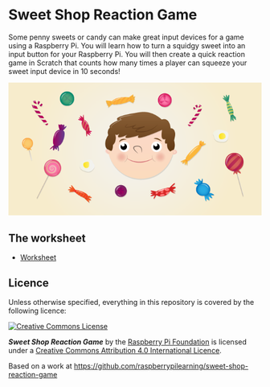 # Sweet Shop Reaction Game

Some penny sweets or candy can make great input devices for a game using a Raspberry Pi. You will learn how to turn a squidgy sweet into an input button for your Raspberry Pi. You will then create a quick reaction game in Scratch that counts how many times a player can squeeze your sweet input device in 10 seconds!

![](cover.png)

## The worksheet

- [Worksheet](worksheet.md)

## Licence

Unless otherwise specified, everything in this repository is covered by the following licence:

[![Creative Commons License](http://i.creativecommons.org/l/by-sa/4.0/88x31.png)](http://creativecommons.org/licenses/by-sa/4.0/)

***Sweet Shop Reaction Game*** by the [Raspberry Pi Foundation](https://www.raspberrypi.org/) is licensed under a [Creative Commons Attribution 4.0 International Licence](http://creativecommons.org/licenses/by-sa/4.0/).

Based on a work at https://github.com/raspberrypilearning/sweet-shop-reaction-game
